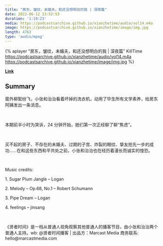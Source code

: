 ```yaml
---
title: "房东，皱纹，未婚夫，和还没想明白的我 | 深夜篇"
date: 2022-06-12 13:52:53
duration: '1:19:23'
media: https://podcastsarchive.github.io/xianzhetime/audio/vol14.m4a
image: https://podcastsarchive.github.io/xianzhetime/image/img.jpg
length: 4763
type: 'audio/mpeg'
---
```


{% aplayer "房东，皱纹，未婚夫，和还没想明白的我 | 深夜篇" KillTime  https://podcastsarchive.github.io/xianzhetime/audio/vol14.m4a https://podcastsarchive.github.io/xianzhetime/image/img.jpg %}

**[Link](https://www.xiaoyuzhoufm.com/episode/6079599d3bfd9e4d89138dc3)**

## Summary
<p >窗外柳絮纷飞，小张和治治看着坏掉的洗衣机，动用了毕生所有文学素养，给房东阿姨发出一条消息。</p><span><br /></span><p >本期前半小时为哭诉，24 分钟开始，她们第一次正经聊了聊“焦虑”。</p><span><br /></span><p >买不起的房子、不存在的未婚夫、过期的子宫、炸裂的眼纹、挚友抢先一步的成功……在和这些东西和平共处之前，小张和治治也在经历着漫长而诚实的惶恐。</p><span><br /></span><p >Music credits:</p><p >1. Sugar Plum Jangle – Logan</p><p >2. Melody – Op.68, No.1 – Robert Schumann</p><p >3. Pipe Dream – Logan</p><p >4. feelings – jinsang</p><span><br /></span><p >《贤者时间》是一档从普通人视角观察其他普通人的播客节目，由小张和治治两个普通人主持。wb: @贤者时间播客 | 出品方：Marcast Media 商务联系: hello@marcastmedia.com</p><span><br /></span><br />
    